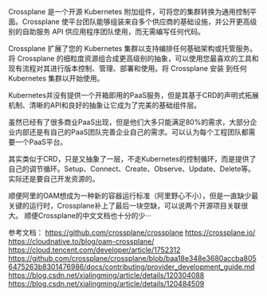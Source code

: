 
Crossplane 是一个开源 Kubernetes 附加组件，可将您的集群转换为通用控制平面。Crossplane 使平台团队能够组装来自多个供应商的基础设施，并公开更高级别的自助服务 API 供应用程序团队使用，而无需编写任何代码。

Crossplane 扩展了您的 Kubernetes 集群以支持编排任何基础架构或托管服务。将 Crossplane 的细粒度资源组合成更高级别的抽象，可以使用您最喜欢的工具和现有流程对其进行版本控制、管理、部署和使用。将 Crossplane 安装 到任何 Kubernetes 集群以开始使用。


Kubernetes并没有提供一个开箱即用的PaaS服务，但是其基于CRD的声明式拓展机制、清晰的API和良好的抽象让它成为了完美的基础组件层。

虽然已经有了很多商业PaaS出现，但是他们大多只能满足80%的需求，大部分企业内部还是有自己的PaaS团队完善企业自己的需求。可以认为每个工程团队都需要一个PaaS平台。

其实类似于CRD，只是又抽象了一层，不走Kubernetes的控制循环，而是提供了自己的调节循环。Setup、Connect、Create、Observe、Update、Delete等。实际还是要自己开发资源的。



顺便阿里的OAM想成为一种新的容器运行标准（阿里野心不小），但是一直缺少最关键的运行时，Crossplane补上了最后一块空缺，可以说两个开源项目关联很大。
顺便Crossplane的中文文档也十分的少···

参考文档：
https://github.com/crossplane/crossplane
https://crossplane.io/
https://cloudnative.to/blog/oam-crossplane/
https://cloud.tencent.com/developer/article/1752312
https://github.com/crossplane/crossplane/blob/baa18e348e3680accba8056475263b8301476986/docs/contributing/provider_development_guide.md
https://blog.csdn.net/xialingming/article/details/120304088
https://blog.csdn.net/xialingming/article/details/120484509
